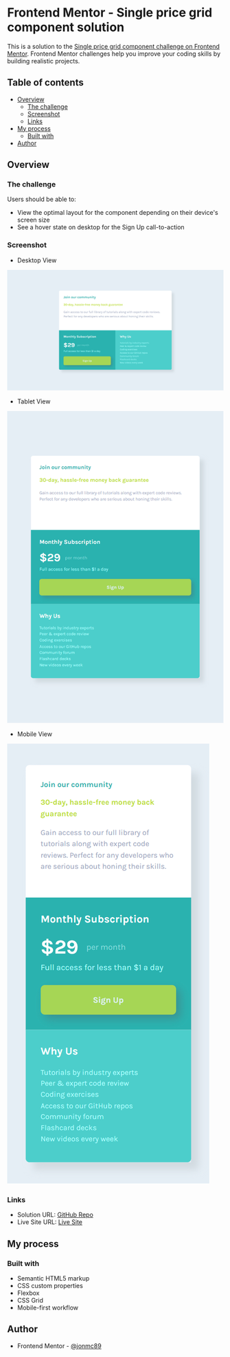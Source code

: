 # Frontend Mentor - Single price grid component solution

This is a solution to the [Single price grid component challenge on Frontend Mentor](https://www.frontendmentor.io/challenges/single-price-grid-component-5ce41129d0ff452fec5abbbc). Frontend Mentor challenges help you improve your coding skills by building realistic projects.

## Table of contents

- [Overview](#overview)
  - [The challenge](#the-challenge)
  - [Screenshot](#screenshot)
  - [Links](#links)
- [My process](#my-process)
  - [Built with](#built-with)
- [Author](#author)

## Overview

### The challenge

Users should be able to:

- View the optimal layout for the component depending on their device's screen size
- See a hover state on desktop for the Sign Up call-to-action

### Screenshot

- Desktop View

![](./images/Desktop%20View.png)

- Tablet View

![](./images/Tablet%20View.png)

- Mobile View

![](./images/Mobile%20View.png)

### Links

- Solution URL: [GitHub Repo](https://github.com/jonmc89/single-price-grid-component-master)
- Live Site URL: [Live Site](https://jonmc89.github.io/single-price-grid-component-master/)

## My process

### Built with

- Semantic HTML5 markup
- CSS custom properties
- Flexbox
- CSS Grid
- Mobile-first workflow

## Author

- Frontend Mentor - [@jonmc89](https://www.frontendmentor.io/jonmc89)
